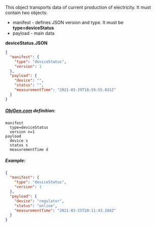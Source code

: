 This object transports data of current production of electricity. It must contain two objects:

- manifest - defines JSON version and type. It must be **type=deviceStatus**
- payload - main data



**deviceStatus.JSON**

```json
{
  "manifest": {
    "type": "deviceStatus",
    "version": 1
  },
  "payload": {
    "device": "",
    "status": "",
    "measurementTime": "2021-03-29T18:59:55.031Z"
  }
}
```



##### [ObjGen.com](http://www.objgen.com/json) definition:

```
manifest
  type=deviceStatus
  version n=1
payload
  device s
  status s
  measurementTime d
```



##### Example:

```json
{
  "manifest": {
    "type": "deviceStatus",
    "version": 1
  },
  "payload": {
    "device": "regulator",
    "status": "online",
    "measurementTime": "2021-03-25T20:11:43.284Z"
  }
}
```